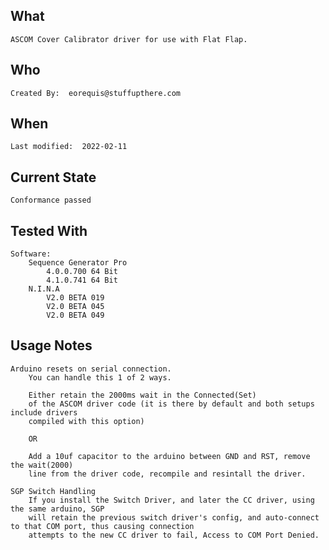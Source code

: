 ## What 
	ASCOM Cover Calibrator driver for use with Flat Flap.

## Who
	Created By:  eorequis@stuffupthere.com

## When
	Last modified:  2022-02-11

## Current State
	Conformance passed
	
## Tested With
	Software:
		Sequence Generator Pro 
			4.0.0.700 64 Bit
			4.1.0.741 64 Bit
		N.I.N.A 
			V2.0 BETA 019 
			V2.0 BETA 045
			V2.0 BETA 049

## Usage Notes
	Arduino resets on serial connection.
		You can handle this 1 of 2 ways.  
		
		Either retain the 2000ms wait in the Connected(Set)
		of the ASCOM driver code (it is there by default and both setups include drivers
		compiled with this option)
		
		OR
		
		Add a 10uf capacitor to the arduino between GND and RST, remove the wait(2000) 
		line from the driver code, recompile and resintall the driver.
		
	SGP Switch Handling
		If you install the Switch Driver, and later the CC driver, using the same arduino, SGP
		will retain the previous switch driver's config, and auto-connect to that COM port, thus causing connection
		attempts to the new CC driver to fail, Access to COM Port Denied.	
